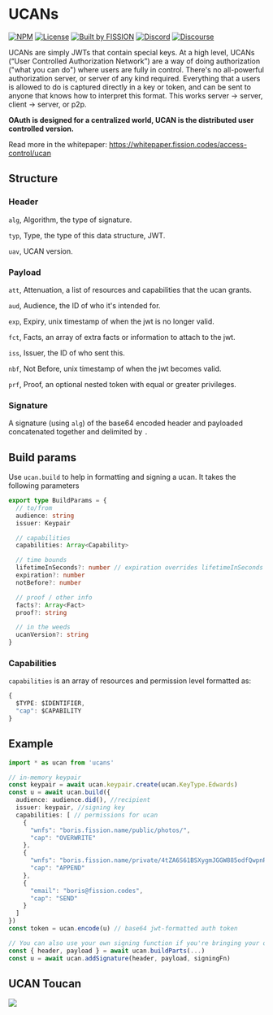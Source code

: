 # UCANs
[![NPM](https://img.shields.io/npm/v/ucans)](https://www.npmjs.com/package/ucans)
[![License](https://img.shields.io/badge/License-Apache%202.0-blue.svg)](https://github.com/fission-suite/blob/master/LICENSE)
[![Built by FISSION](https://img.shields.io/badge/⌘-Built_by_FISSION-purple.svg)](https://fission.codes)
[![Discord](https://img.shields.io/discord/478735028319158273.svg)](https://discord.gg/zAQBDEq)
[![Discourse](https://img.shields.io/discourse/https/talk.fission.codes/topics)](https://talk.fission.codes)

UCANs are simply JWTs that contain special keys.
At a high level, UCANs (“User Controlled Authorization Network”) are a way of doing authorization ("what you can do") where users are fully in control. There's no all-powerful authorization server, or server of any kind required. Everything that a users is allowed to do is captured directly in a key or token, and can be sent to anyone that knows how to interpret this format. This works server -> server, client -> server, or p2p.

**OAuth is designed for a centralized world, UCAN is the distributed user controlled version.**

Read more in the whitepaper: https://whitepaper.fission.codes/access-control/ucan


## Structure
 ### Header
 `alg`, Algorithm, the type of signature.

 `typ`, Type, the type of this data structure, JWT.

 `uav`, UCAN version.
 ### Payload

 `att`, Attenuation, a list of resources and capabilities that the ucan grants.

 `aud`, Audience, the ID of who it's intended for.

 `exp`, Expiry, unix timestamp of when the jwt is no longer valid.

 `fct`, Facts, an array of extra facts or information to attach to the jwt.

 `iss`, Issuer, the ID of who sent this.

 `nbf`, Not Before, unix timestamp of when the jwt becomes valid.

 `prf`, Proof, an optional nested token with equal or greater privileges.

 ### Signature
 A signature (using `alg`) of the base64 encoded header and payloaded concatenated together and delimited by `.`

## Build params
Use `ucan.build` to help in formatting and signing a ucan. It takes the following parameters
```ts
export type BuildParams = {
  // to/from
  audience: string
  issuer: Keypair

  // capabilities
  capabilities: Array<Capability>

  // time bounds
  lifetimeInSeconds?: number // expiration overrides lifetimeInSeconds
  expiration?: number
  notBefore?: number

  // proof / other info
  facts?: Array<Fact>
  proof?: string

  // in the weeds
  ucanVersion?: string
}
```
### Capabilities
`capabilities` is an array of resources and permission level formatted as:
```ts
{
  $TYPE: $IDENTIFIER,
  "cap": $CAPABILITY
}
```

## Example
```ts
import * as ucan from 'ucans'

// in-memory keypair
const keypair = await ucan.keypair.create(ucan.KeyType.Edwards)
const u = await ucan.build({
  audience: audience.did(), //recipient
  issuer: keypair, //signing key
  capabilities: [ // permissions for ucan
    {
      "wnfs": "boris.fission.name/public/photos/",
      "cap": "OVERWRITE"
    },
    {
      "wnfs": "boris.fission.name/private/4tZA6S61BSXygmJGGW885odfQwpnR2UgmCaS5CfCuWtEKQdtkRnvKVdZ4q6wBXYTjhewomJWPL2ui3hJqaSodFnKyWiPZWLwzp1h7wLtaVBQqSW4ZFgyYaJScVkBs32BThn6BZBJTmayeoA9hm8XrhTX4CGX5CVCwqvEUvHTSzAwdaR",
      "cap": "APPEND"
    },
    {
      "email": "boris@fission.codes",
      "cap": "SEND"
    }
  ]
})
const token = ucan.encode(u) // base64 jwt-formatted auth token

// You can also use your own signing function if you're bringing your own key management solution
const { header, payload } = await ucan.buildParts(...)
const u = await ucan.addSignature(header, payload, signingFn)
```

## UCAN Toucan
![](https://ipfs.runfission.com/ipfs/QmcyAwK7AjvLXbGuL4cqG5nufEKJquFmFGo2SDsaAe939Z)
